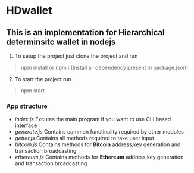 # HDwallet
## This is an implementation for Hierarchical determinsitc wallet in nodejs
1. To setup the project just clone the project and run 
  > npm install or npm i (Install all dependency present in package.json)
2. To start the project run 
  > npm start
### App structure
- *index.js*  Excutes the main program if you want to use CLI based interface <br />
- *generate.js* Contains common functinality required by other modules <br />
- *getter.js* Contains all methods required to take user input <br />
- *bitcoin.js* Contains methods for **Bitcoin** address,key generation and transaction broadcasting <br />
- *ethereum.js* Contains methods for **Ethereum** address,key generation and transaction broadcasting <br />
